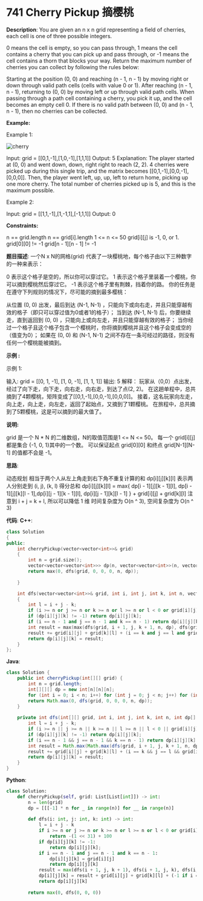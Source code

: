 # 741 Cherry Pickup 摘樱桃

__Description__:
You are given an n x n grid representing a field of cherries, each cell is one of three possible integers.

0 means the cell is empty, so you can pass through,
1 means the cell contains a cherry that you can pick up and pass through, or
-1 means the cell contains a thorn that blocks your way.
Return the maximum number of cherries you can collect by following the rules below:

Starting at the position (0, 0) and reaching (n - 1, n - 1) by moving right or down through valid path cells (cells with value 0 or 1).
After reaching (n - 1, n - 1), returning to (0, 0) by moving left or up through valid path cells.
When passing through a path cell containing a cherry, you pick it up, and the cell becomes an empty cell 0.
If there is no valid path between (0, 0) and (n - 1, n - 1), then no cherries can be collected.

__Example:__

Example 1:

![cherry](https://assets.leetcode.com/uploads/2020/12/14/grid.jpg)

Input: grid = [[0,1,-1],[1,0,-1],[1,1,1]]
Output: 5
Explanation: The player started at (0, 0) and went down, down, right right to reach (2, 2).
4 cherries were picked up during this single trip, and the matrix becomes [[0,1,-1],[0,0,-1],[0,0,0]].
Then, the player went left, up, up, left to return home, picking up one more cherry.
The total number of cherries picked up is 5, and this is the maximum possible.

Example 2:

Input: grid = [[1,1,-1],[1,-1,1],[-1,1,1]]
Output: 0

__Constraints:__

n == grid.length
n == grid[i].length
1 <= n <= 50
grid[i][j] is -1, 0, or 1.
grid[0][0] != -1
grid[n - 1][n - 1] != -1

__题目描述__:
一个N x N的网格(grid) 代表了一块樱桃地，每个格子由以下三种数字的一种来表示：

0 表示这个格子是空的，所以你可以穿过它。
1 表示这个格子里装着一个樱桃，你可以摘到樱桃然后穿过它。
-1 表示这个格子里有荆棘，挡着你的路。
你的任务是在遵守下列规则的情况下，尽可能的摘到最多樱桃：

从位置 (0, 0) 出发，最后到达 (N-1, N-1) ，只能向下或向右走，并且只能穿越有效的格子（即只可以穿过值为0或者1的格子）；
当到达 (N-1, N-1) 后，你要继续走，直到返回到 (0, 0) ，只能向上或向左走，并且只能穿越有效的格子；
当你经过一个格子且这个格子包含一个樱桃时，你将摘到樱桃并且这个格子会变成空的（值变为0）；
如果在 (0, 0) 和 (N-1, N-1) 之间不存在一条可经过的路径，则没有任何一个樱桃能被摘到。

__示例 :__

示例 1:

输入: grid =
[[0, 1, -1],
 [1, 0, -1],
 [1, 1,  1]]
输出: 5
解释：
玩家从（0,0）点出发，经过了向下走，向下走，向右走，向右走，到达了点(2, 2)。
在这趟单程中，总共摘到了4颗樱桃，矩阵变成了[[0,1,-1],[0,0,-1],[0,0,0]]。
接着，这名玩家向左走，向上走，向上走，向左走，返回了起始点，又摘到了1颗樱桃。
在旅程中，总共摘到了5颗樱桃，这是可以摘到的最大值了。

__说明:__

grid 是一个 N * N 的二维数组，N的取值范围是1 <= N <= 50。
每一个 grid[i][j] 都是集合 {-1, 0, 1}其中的一个数。
可以保证起点 grid[0][0] 和终点 grid[N-1][N-1] 的值都不会是 -1。

__思路__:

动态规划
相当于两个人从左上角走到右下角不重复计算的和
dp[i][j][k][l] 表示两人分别走到 (i, j), (k, l) 得分总和
dp[i][j][k][l] = max{ dp[i - 1][j][k - 1][l], dp[i - 1][j][k][l - 1],dp[i][j - 1][k - 1][l], dp[i][j - 1][k][l - 1] } + grid[i][j] + grid[k][l]
注意到 i + j = k + l, 所以可以降低 1 维
时间复杂度为 O(n ^ 3), 空间复杂度为 O(n ^ 3)

__代码__:
__C++__:

```C++
class Solution 
{
public:
    int cherryPickup(vector<vector<int>>& grid) 
    {
        int n = grid.size();
        vector<vector<vector<int>>> dp(n, vector<vector<int>>(n, vector<int>(n, -1)));
        return max(0, dfs(grid, 0, 0, 0, n, dp));
        
    }

    int dfs(vector<vector<int>>& grid, int i, int j, int k, int n, vector<vector<vector<int>>>& dp) 
    {
        int l = i + j - k;
        if (i >= n or j >= n or k >= n or l >= n or l < 0 or grid[i][j] == -1 or grid[k][l] == -1) return INT_MIN + 100;
        if (dp[i][j][k] != -1) return dp[i][j][k];
        if (i == n - 1 and j == n - 1 and k == n - 1) return dp[i][j][k] = grid[i][j];
        int result = max(max(dfs(grid, i + 1, j, k + 1, n, dp), dfs(grid, i + 1, j, k, n, dp)), max(dfs(grid, i, j + 1, k + 1, n, dp), dfs(grid, i, j + 1, k, n, dp)));
        result += grid[i][j] + grid[k][l] + (i == k and j == l and grid[i][j] == 1 ? -1 : 0);
        return dp[i][j][k] = result; 
    }
};
```

__Java__:

```Java
class Solution {
    public int cherryPickup(int[][] grid) {
        int n = grid.length;
        int[][][] dp = new int[n][n][n];
        for (int i = 0; i < n; i++) for (int j = 0; j < n; j++) for (int k = 0; k < n; k++) dp[i][j][k] = -1;
        return Math.max(0, dfs(grid, 0, 0, 0, n, dp));
    }
    
    private int dfs(int[][] grid, int i, int j, int k, int n, int dp[][][]) {
        int l = i + j - k;
        if (i >= n || j >= n || k >= n || l >= n || l < 0 || grid[i][j] == -1 || grid[k][l] == -1) return Integer.MIN_VALUE + 100;
        if (dp[i][j][k] != -1) return dp[i][j][k];
        if (i == n - 1 && j == n - 1 && k == n - 1) return dp[i][j][k] = grid[i][j];
        int result = Math.max(Math.max(dfs(grid, i + 1, j, k + 1, n, dp), dfs(grid, i + 1, j, k, n, dp)), Math.max(dfs(grid, i, j + 1, k + 1, n, dp), dfs(grid, i, j + 1, k, n, dp)));
        result += grid[i][j] + grid[k][l] + (i == k && j == l && grid[i][j] == 1 ? -1 : 0);
        return dp[i][j][k] = result; 
    }
}
```

__Python__:

```Python
class Solution:
    def cherryPickup(self, grid: List[List[int]]) -> int:
        n = len(grid)
        dp = [[[-1] * n for _ in range(n)] for __ in range(n)]
        
        def dfs(i: int, j: int, k: int) -> int:
            l = i + j - k
            if i >= n or j >= n or k >= n or l >= n or l < 0 or grid[i][j] == -1 or grid[k][l] == -1:
                return -(1 << 31) + 100
            if dp[i][j][k] != -1:
                return dp[i][j][k];
            if i == n - 1 and j == n - 1 and k == n - 1:
                dp[i][j][k] = grid[i][j]
                return dp[i][j][k]
            result = max(dfs(i + 1, j, k + 1), dfs(i + 1, j, k), dfs(i, j + 1, k + 1), dfs(i, j + 1, k));
            dp[i][j][k] = result + grid[i][j] + grid[k][l] + (-1 if i == k and j == l and grid[i][j] == 1 else 0)
            return dp[i][j][k]
        
        return max(0, dfs(0, 0, 0))
```
